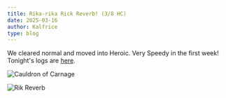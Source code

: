 ```yaml
---
title: Rika-rika Rick Reverb! (3/8 HC)
date: 2025-03-16
author: Kalfrice
type: blog
---
```


We cleared normal and moved into Heroic. Very Speedy in the first week!
Tonight's logs are [here](https://www.warcraftlogs.com/reports/PZ8cwaWYhdvzC3Xy).

![Cauldron of Carnage](/posts/2025-03-16-rika-rika-rick-reverb/cauldron.jpg)

![Rik Reverb](/posts/2025-03-16-rika-rika-rick-reverb/rik-reverb.jpg)

<!--more-->
